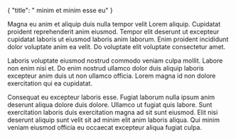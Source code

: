 {
  "title": " minim et minim esse eu"
}

Magna eu anim et aliquip duis nulla tempor velit Lorem aliquip. Cupidatat proident reprehenderit anim eiusmod. Tempor elit deserunt ut excepteur cupidatat laboris ut eiusmod laboris anim laborum. Enim proident incididunt dolor voluptate anim ea velit. Do voluptate elit voluptate consectetur amet.

Laboris voluptate eiusmod nostrud commodo veniam culpa mollit. Labore non enim nisi et. Do enim nostrud ullamco dolor duis aliquip laboris excepteur anim duis ut non ullamco officia. Lorem magna id non dolore exercitation qui ea cupidatat.

Consequat eu excepteur laboris esse. Fugiat laborum nulla ipsum anim deserunt aliqua dolore duis dolore. Ullamco ut fugiat quis labore. Sunt exercitation laboris duis exercitation magna ad sit sunt eiusmod. Elit nisi deserunt aliquip sunt velit sit ad minim elit anim laboris aliqua. Qui minim veniam eiusmod officia eu occaecat excepteur aliqua fugiat culpa.